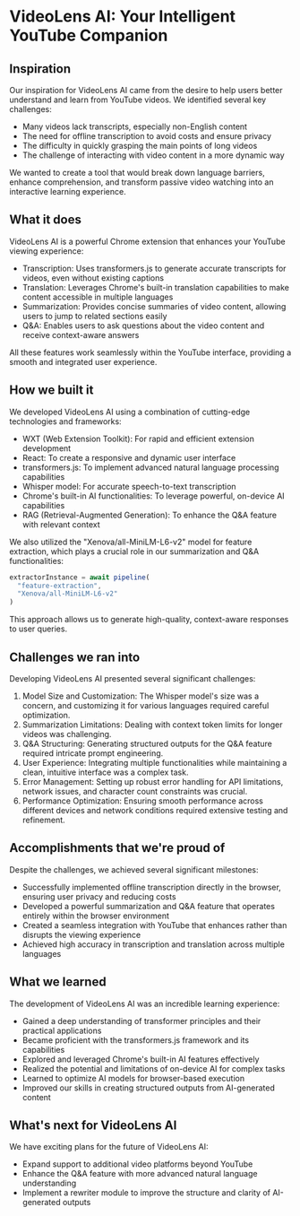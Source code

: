 # VideoLens AI: Your Intelligent YouTube Companion

## Inspiration

Our inspiration for VideoLens AI came from the desire to help users better understand and learn from YouTube videos. We identified several key challenges:

- Many videos lack transcripts, especially non-English content
- The need for offline transcription to avoid costs and ensure privacy
- The difficulty in quickly grasping the main points of long videos
- The challenge of interacting with video content in a more dynamic way


We wanted to create a tool that would break down language barriers, enhance comprehension, and transform passive video watching into an interactive learning experience.

## What it does

VideoLens AI is a powerful Chrome extension that enhances your YouTube viewing experience:

- Transcription: Uses transformers.js to generate accurate transcripts for videos, even without existing captions
- Translation: Leverages Chrome's built-in translation capabilities to make content accessible in multiple languages
- Summarization: Provides concise summaries of video content, allowing users to jump to related sections easily
- Q&A: Enables users to ask questions about the video content and receive context-aware answers


All these features work seamlessly within the YouTube interface, providing a smooth and integrated user experience.

## How we built it

We developed VideoLens AI using a combination of cutting-edge technologies and frameworks:

- WXT (Web Extension Toolkit): For rapid and efficient extension development
- React: To create a responsive and dynamic user interface
- transformers.js: To implement advanced natural language processing capabilities
- Whisper model: For accurate speech-to-text transcription
- Chrome's built-in AI functionalities: To leverage powerful, on-device AI capabilities
- RAG (Retrieval-Augmented Generation): To enhance the Q&A feature with relevant context


We also utilized the "Xenova/all-MiniLM-L6-v2" model for feature extraction, which plays a crucial role in our summarization and Q&A functionalities:

```javascript
extractorInstance = await pipeline(
  "feature-extraction",
  "Xenova/all-MiniLM-L6-v2"
)
```

This approach allows us to generate high-quality, context-aware responses to user queries.

## Challenges we ran into

Developing VideoLens AI presented several significant challenges:

1. Model Size and Customization: The Whisper model's size was a concern, and customizing it for various languages required careful optimization.
2. Summarization Limitations: Dealing with context token limits for longer videos was challenging.
3. Q&A Structuring: Generating structured outputs for the Q&A feature required intricate prompt engineering.
4. User Experience: Integrating multiple functionalities while maintaining a clean, intuitive interface was a complex task.
5. Error Management: Setting up robust error handling for API limitations, network issues, and character count constraints was crucial.
6. Performance Optimization: Ensuring smooth performance across different devices and network conditions required extensive testing and refinement.


## Accomplishments that we're proud of

Despite the challenges, we achieved several significant milestones:

- Successfully implemented offline transcription directly in the browser, ensuring user privacy and reducing costs
- Developed a powerful summarization and Q&A feature that operates entirely within the browser environment
- Created a seamless integration with YouTube that enhances rather than disrupts the viewing experience
- Achieved high accuracy in transcription and translation across multiple languages


## What we learned

The development of VideoLens AI was an incredible learning experience:

- Gained a deep understanding of transformer principles and their practical applications
- Became proficient with the transformers.js framework and its capabilities
- Explored and leveraged Chrome's built-in AI features effectively
- Realized the potential and limitations of on-device AI for complex tasks
- Learned to optimize AI models for browser-based execution
- Improved our skills in creating structured outputs from AI-generated content


## What's next for VideoLens AI

We have exciting plans for the future of VideoLens AI:

- Expand support to additional video platforms beyond YouTube
- Enhance the Q&A feature with more advanced natural language understanding
- Implement a rewriter module to improve the structure and clarity of AI-generated outputs
